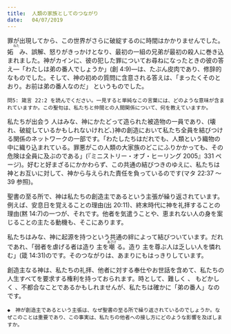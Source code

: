```yaml
---
title:  人類の家族としてのつながり
date:   04/07/2019
---
```


罪が出現してから、この世界がさらに破綻するのに時間はかかりませんでした。妬<ruby><rt>ねた</rt></ruby>み、誤解、怒りがきっかけとなり、最初の一組の兄弟が最初の殺人に巻き込まれました。神がカインに、彼の犯した罪についてお尋ねになったときの彼の答え―「わたしは弟の番人でしょうか」(創 4:9)―は、たぶん皮肉であり、修辞的なものでした。そして、神の初めの質問に含意される答えは、「まったくそのとおり。お前は弟の番人なのだ」 というものでした。

`問5: 箴言 22:2 を読んでください。一見すると単純なこの言葉には、どのような意味が含まれていますか。この聖句は、私たちと仲間との人間関係について、何を教えていますか。`

私たちが出会う 人はみな、神にかたどって造られた被造物の一員であり、(壊れ、破綻しているかもしれないけれど、)神の創造において私たち全員を結びつける関係のネットワークの一部です。「わたしたちはだれでも、人類という織物の中に織り込まれている。罪悪がこの人類の大家族のどこにふりかかっても、その危険は全員に及ぶのである」(『ミニストリー・オブ・ヒーリング 2005』331 ページ)。好むと好まざるにかかわらず、この共通の結びつきのゆえに、私たちは神とお互いに対して、神から与えられた責任を負っているのです(マタ 22:37 〜 39 参照)。

聖書の至る所で、神は私たちの創造主であるという主張が繰り返されています。例えば、安息日を覚えることの理由(出 20:11)、終末時代に神を礼拝することの理由(黙 14:7)の一つが、それです。他者を気遣うことや、恵まれない人の身を案じることの主たる動機も、そこにあります。

私たちはみな、神に起源を持つという共通の絆によって結びついています。だれであれ、「弱者を虐げる者は造り 主を<ruby>嘲<rt>あざけ</rt> </ruby>る。造り 主を尊ぶ人は乏しい人を憐れむ」(箴 14:31)のです。そのつながりは、あまりにもはっきりしています。

創造主なる神は、私たちの礼拝、他者に対する奉仕やお世話を含めて、私たちの人生すべてを要求する権利を持っておられます。時として、難しく 、 もどかしく 、不都合なことであるかもしれませんが、私たちは確かに「弟の番人」なのです。

`◆　神が創造主であるという主張は、なぜ聖書の至る所で繰り返されているのでしょうか。なぜこのことは重要であり、この事実は、私たちの他者への接し方にどのような影響を及ぼしますか。`